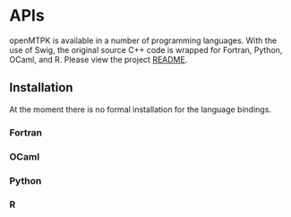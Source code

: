 APIs
=====
openMTPK is available in a number of programming languages. With the use of Swig, the original source
C++ code is wrapped for Fortran, Python, OCaml, and R. Please view the project 
[README](https://github.com/akielaries/openMTPK/blob/main/README.md).

## Installation
At the moment there is no formal installation for the language bindings. 

### Fortran

### OCaml

### Python

### R

